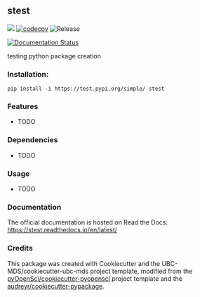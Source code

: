 ## stest 

![](https://github.com/katieb1/stest/workflows/build/badge.svg) [![codecov](https://codecov.io/gh/katieb1/stest/branch/master/graph/badge.svg)](https://codecov.io/gh/katieb1/stest) ![Release](https://github.com/katieb1/stest/workflows/Release/badge.svg)

[![Documentation Status](https://readthedocs.org/projects/stest/badge/?version=latest)](https://stestkb.readthedocs.io/en/latest/?badge=latest)

testing python package creation

### Installation:

```
pip install -i https://test.pypi.org/simple/ stest
```

### Features
- TODO

### Dependencies

- TODO

### Usage

- TODO

### Documentation
The official documentation is hosted on Read the Docs: <https://stest.readthedocs.io/en/latest/>

### Credits
This package was created with Cookiecutter and the UBC-MDS/cookiecutter-ubc-mds project template, modified from the [pyOpenSci/cookiecutter-pyopensci](https://github.com/pyOpenSci/cookiecutter-pyopensci) project template and the [audreyr/cookiecutter-pypackage](https://github.com/audreyr/cookiecutter-pypackage).
